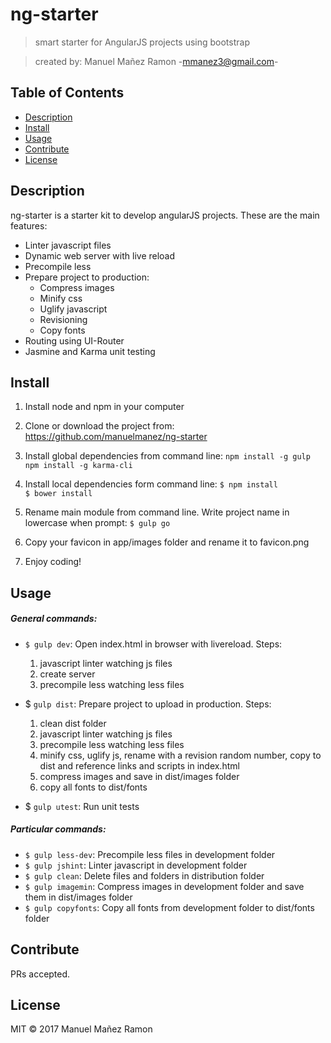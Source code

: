 # ng-starter

> smart starter for AngularJS projects using bootstrap

> created by: Manuel Mañez Ramon -<mmanez3@gmail.com>-

## Table of Contents

- [Description](#description)
- [Install](#install)
- [Usage](#usage)
- [Contribute](#contribute)
- [License](#license)

## Description
ng-starter is a starter kit to develop angularJS projects. These are the main features:
* Linter javascript files
* Dynamic web server with live reload
* Precompile less
* Prepare project to production:
  * Compress images
  * Minify css
  * Uglify javascript
  * Revisioning
  * Copy fonts
* Routing using UI-Router
* Jasmine and Karma unit testing

## Install

1. Install node and npm in your computer

2. Clone or download the project from:
https://github.com/manuelmanez/ng-starter

3. Install global dependencies from command line:
  ``npm install -g gulp``
  ``npm install -g karma-cli``

4. Install local dependencies form command line:
  ``$ npm install``   
  ``$ bower install``

5. Rename main module from command line. Write project name in lowercase when prompt:
  ``$ gulp go``

6. Copy your favicon in app/images folder and rename it to favicon.png

7. Enjoy coding!

## Usage
##### General commands:
* `$ gulp dev`: Open index.html in browser with livereload. Steps:
  1. javascript linter watching js files
  2. create server
  3. precompile less watching less files


* $ `gulp dist`: Prepare project to upload in production. Steps:
  1. clean dist folder
  2. javascript linter watching js files
  3. precompile less watching less files
  4. minify css, uglify js, rename with a revision random number, copy to dist and reference links and scripts in index.html
  5. compress images and save in dist/images folder
  6. copy all fonts to dist/fonts

* $ `gulp utest`: Run unit tests

##### Particular commands:
* `$ gulp less-dev`: Precompile less files in development folder
* `$ gulp jshint`: Linter javascript in development folder
* `$ gulp clean`: Delete files and folders in distribution folder
* `$ gulp imagemin`: Compress images in development folder and save them in dist/images folder
* `$ gulp copyfonts`: Copy all fonts from development folder to dist/fonts folder

## Contribute

PRs accepted.

## License

MIT © 2017 Manuel Mañez Ramon
